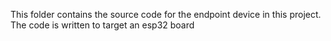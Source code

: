 This folder contains the source code for the endpoint device in this project. The code is written to target an esp32 board
